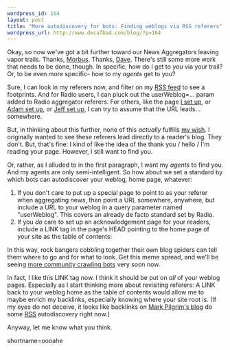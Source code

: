 ```yaml
--- 
wordpress_id: 164
layout: post
title: "More autodiscovery for bots: Finding weblogs via RSS referers"
wordpress_url: http://www.decafbad.com/blog/?p=164
---
```

<p>Okay, so now we've got a bit further toward our News Aggregators leaving vapor trails.  Thanks, <a href="http://www.disobey.com/amphetadesk">Morbus</a>.  Thanks, <a href="http://radio.userland.com">Dave</a>.  There's still some more work that needs to be done, though.  In specific, how do I get to <i>you</i> via your trail?  Or, to be even more specific- how to my <i>agents</i> get to you?</p>
<p>Sure, I can look in my referers now, and filter on my <a href="http://www.decafbad.com/newslog.xml">RSS feed</a> to see a footprints.  And for Radio users, I can pluck out the userWeblog=... param added to Radio aggregator referers.  For others, like the page <a href="http://www.decafbad.com/thanks-for-feeding-me.phtml">I set up</a>, or <a href="http://ipwebdev.com/radio/ImReadingYourRSSFeed.php">Adam set up</a>, or <a href="http://radio.weblogs.com/0001018/xml.aggregator.html">Jeff set up</a>, I can try to assume that the URL leads... somewhere.</p>
<p>But, in thinking about this further, none of this <i>actually</i> fulfills <a href="http://www.decafbad.com/news_archives/000124.phtml">my wish</a>.  I originally wanted to see these referers lead directly to a reader's blog.  They don't.  But, that's fine: I kind of like the idea of the thank you / hello / I'm reading your page.  However, I still want to find you.</p>
<p>Or, rather, as I alluded to in the first paragraph, I want my <i>agents</i> to find you.  And my agents are only semi-intelligent.  So how about we set a standard by which bots can autodiscover your weblog, home page, whatever:<ol><li>If you don't care to put up a special page to point to as your referer when aggregating news, then point a URL somewhere, anywhere, but include a URL to your weblog in a query parameter named "userWeblog".  This covers an already de facto standard set by Radio.</li><li>If you <i>do</i> care to set up an acknowledgement page for your readers, include a LINK tag in the page's HEAD pointing to the home page of your site as the table of contents: <code><LINK HREF="http://www.decafbad.com" REL="contents"></code></li></ol>In this way, rock bangers cobbling together their own blog spiders can tell them where to go and for what to look.  Get this meme spread, and we'll be seeing <a href="http://diveintomark.org/archives/2002/06/02.html#social_networks_by_referrer">more community crawling bots</a> very soon now.</p>
<p>In fact, I like this LINK tag now.  I think it should be put on <i>all</i> of your weblog pages.  Especially as I start thinking more about revisiting referers: A LINK back to your weblog home as the table of contents would allow me to maybe enrich my backlinks, especially knowing where your site root is.  (If my eyes do not deceive, it looks like backlinks on <a href="http://www.diveintomark.org/">Mark Pilgrim's blog</a> do some <a href="http://www.decafbad.com/twiki/bin/view/Main/RSS">RSS</a> autodiscovery right now.)</p>
<p>Anyway, let me know what you think.</p>
<!--more-->
shortname=oooahe
